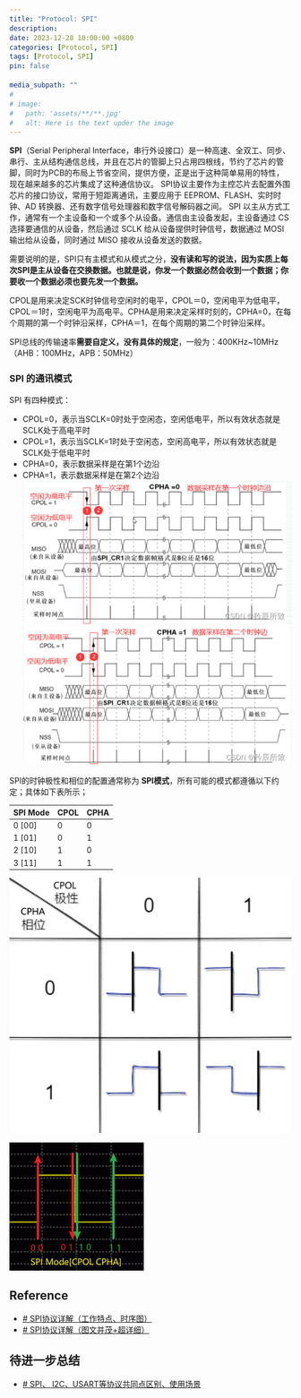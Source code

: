 ```yaml
---
title: "Protocol: SPI"
description: 
date: 2023-12-28 10:00:00 +0800
categories: [Protocol, SPI]
tags: [Protocol, SPI]
pin: false

media_subpath: ""
#
# image:
#   path: 'assets/**/**.jpg'
#   alt: Here is the text upder the image
---
```


**SPI**（Serial Peripheral Interface，串行外设接口）是一种高速、全双工、同步、串行、主从结构通信总线，并且在芯片的管脚上只占用四根线，节约了芯片的管脚，同时为PCB的布局上节省空间，提供方便，正是出于这种简单易用的特性，现在越来越多的芯片集成了这种通信协议。
SPI协议主要作为主控芯片去配置外围芯片的接口协议，常用于短距离通讯，主要应用于 EEPROM、FLASH、实时时钟、AD 转换器、还有数字信号处理器和数字信号解码器之间。
SPI 以主从方式工作，通常有一个主设备和一个或多个从设备。通信由主设备发起，主设备通过 CS 选择要通信的从设备，然后通过 SCLK 给从设备提供时钟信号，数据通过 MOSI 输出给从设备，同时通过 MISO 接收从设备发送的数据。  

需要说明的是，SPI只有主模式和从模式之分，**没有读和写的说法，因为实质上每次SPI是主从设备在交换数据。也就是说，你发一个数据必然会收到一个数据；你要收一个数据必须也要先发一个数据。**

CPOL是用来决定SCK时钟信号空闲时的电平，CPOL＝0，空闲电平为低电平，CPOL＝1时，空闲电平为高电平。CPHA是用来决定采样时刻的，CPHA=0，在每个周期的第一个时钟沿采样，CPHA＝1，在每个周期的第二个时钟沿采样。

SPI总线的传输速率**需要自定义，没有具体的规定**，一般为：400KHz~10MHz（AHB：100MHz，APB：50MHz）

### SPI 的通讯模式
SPI 有四种模式：
- CPOL=0，表示当SCLK=0时处于空闲态，空闲低电平，所以有效状态就是SCLK处于高电平时  
- CPOL=1，表示当SCLK=1时处于空闲态，空闲高电平，所以有效状态就是SCLK处于低电平时  
- CPHA=0，表示数据采样是在第1个边沿  
- CPHA=1，表示数据采样是在第2个边沿
![输入图片说明](/imgs/protocol-spi/2023-08-29/gvnxDwER2v0MrBTW.png)
![输入图片说明](/imgs/protocol-spi/2023-08-29/kKS750HZnbMu2dRi.png)

SPI的时钟极性和相位的配置通常称为 **SPI模式**，所有可能的模式都遵循以下约定；具体如下表所示；

| SPI Mode | CPOL | CPHA |
|--|--|--|
| 0 [00] | 0 | 0 |
| 1 [01] | 0 | 1 |
| 2 [10] | 1 | 0 |
| 3 [11] | 1 | 1 |

![输入图片说明](/imgs/protocol-spi/2023-12-29/RZr8O6hWyKNPeo7S.png)

![输入图片说明](/imgs/protocol-spi/2023-12-29/ryW9EZuJKW6VQKYh.png)

## Reference
- [# SPI协议详解（工作特点、时序图）](https://blog.csdn.net/weixin_46022434/article/details/105624672)
- [# SPI协议详解（图文并茂+超详细）](https://zhuanlan.zhihu.com/p/290620901)

## 待进一步总结
- [# SPI、 I2C、USART等协议共同点区别、使用场景](https://blog.csdn.net/qq_36226810/article/details/80311644)
